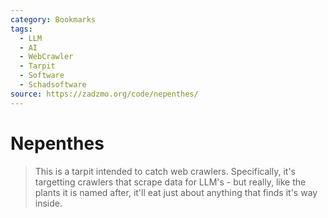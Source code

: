 ```yaml
---
category: Bookmarks
tags:
  - LLM
  - AI
  - WebCrawler
  - Tarpit
  - Software
  - Schadsoftware
source: https://zadzmo.org/code/nepenthes/
---
```


# Nepenthes

> This is a tarpit intended to catch web crawlers. Specifically, it's targetting crawlers that scrape data for LLM's - but really, like the plants it is named after, it'll eat just about anything that finds it's way inside.
